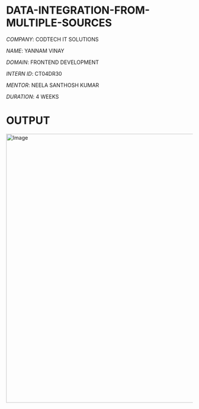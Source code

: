 # DATA-INTEGRATION-FROM-MULTIPLE-SOURCES

*COMPANY*: CODTECH IT SOLUTIONS

*NAME*: YANNAM VINAY

*DOMAIN*: FRONTEND DEVELOPMENT

*INTERN ID*: CT04DR30

*MENTOR*: NEELA SANTHOSH KUMAR

*DURATION*: 4 WEEKS

# OUTPUT
<img width="1366" height="727" alt="Image" src="https://github.com/user-attachments/assets/aa93dbac-b2c8-4a60-b31d-0bfff5c86bc5" />
